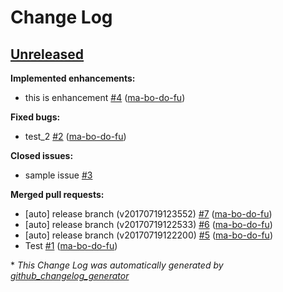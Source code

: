 # Change Log

## [Unreleased](https://github.com/ma-bo-do-fu/circleci_test/tree/HEAD)

**Implemented enhancements:**

- this is enhancement [\#4](https://github.com/ma-bo-do-fu/circleci_test/pull/4) ([ma-bo-do-fu](https://github.com/ma-bo-do-fu))

**Fixed bugs:**

- test\_2 [\#2](https://github.com/ma-bo-do-fu/circleci_test/pull/2) ([ma-bo-do-fu](https://github.com/ma-bo-do-fu))

**Closed issues:**

- sample issue [\#3](https://github.com/ma-bo-do-fu/circleci_test/issues/3)

**Merged pull requests:**

- \[auto\] release branch \(v20170719123552\) [\#7](https://github.com/ma-bo-do-fu/circleci_test/pull/7) ([ma-bo-do-fu](https://github.com/ma-bo-do-fu))
- \[auto\] release branch \(v20170719122533\) [\#6](https://github.com/ma-bo-do-fu/circleci_test/pull/6) ([ma-bo-do-fu](https://github.com/ma-bo-do-fu))
- \[auto\] release branch \(v20170719122200\) [\#5](https://github.com/ma-bo-do-fu/circleci_test/pull/5) ([ma-bo-do-fu](https://github.com/ma-bo-do-fu))
- Test [\#1](https://github.com/ma-bo-do-fu/circleci_test/pull/1) ([ma-bo-do-fu](https://github.com/ma-bo-do-fu))



\* *This Change Log was automatically generated by [github_changelog_generator](https://github.com/skywinder/Github-Changelog-Generator)*